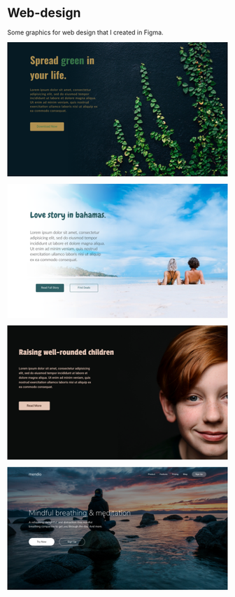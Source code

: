 # Web-design
Some graphics for web design that I created in Figma.



<p align="center">
  <img src="./img/SoftCrop.png" />
</p>
  
<p align="center">
  <img src="./img/SoftCropWhite.png" />
</p>
  
<p align="center">
  <img src="./img/ExtremeCrop.png" />
</p>
  
<p align="center">
  <img src="./img/Hero.png" />
</p>
  


